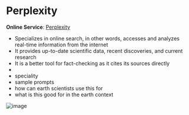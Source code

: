 # Perplexity

**Online Service**: [Perplexity](https://www.perplexity.ai/)  

- Specializes in online search, in other words, accesses and analyzes real-time information from the internet
- It provides up-to-date scientific data, recent discoveries, and current research 
- It is a better tool for fact-checking as it cites its sources directly
- 
- speciality
- sample prompts
- how can earth scientists use this for
- what is this good for in the earth context
  
![image](https://github.com/user-attachments/assets/adabddaf-eb56-4860-899a-13c9875c2ba7)
